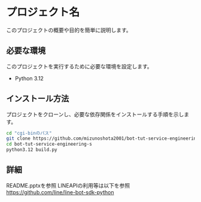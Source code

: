 # プロジェクト名

このプロジェクトの概要や目的を簡単に説明します。

## 必要な環境

このプロジェクトを実行するために必要な環境を設定します。

- Python 3.12

## インストール方法

プロジェクトをクローンし、必要な依存関係をインストールする手順を示します。

```bash
cd "cgi-binのパス"
git clone https://github.com/mizunoshota2001/bot-tut-service-engineering-s.git
cd bot-tut-service-engineering-s
python3.12 build.py
```

## 詳細

README.pptxを参照
LINEAPIの利用等は以下を参照
https://github.com/line/line-bot-sdk-python
